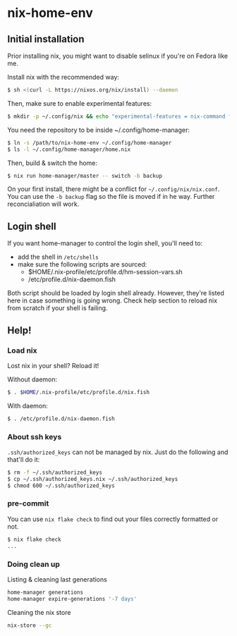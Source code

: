 # nix-home-env

## Initial installation

Prior installing nix, you might want to disable selinux if you're on Fedora like me.

Install nix with the recommended way:

```sh
$ sh <(curl -L https://nixos.org/nix/install) --daemon
```

Then, make sure to enable experimental features:

```sh
$ mkdir -p ~/.config/nix && echo "experimental-features = nix-command flakes" > ~/.config/nix/nix.conf
```

You need the repository to be inside ~/.config/home-manager:

```sh
$ ln -s /path/to/nix-home-env ~/.config/home-manager
$ ls -l ~/.config/home-manager/home.nix
```

Then, build & switch the home:

```sh
$ nix run home-manager/master -- switch -b backup
```

On your first install, there might be a conflict for `~/.config/nix/nix.conf`. You can use the `-b backup` flag so the file is moved if in he way. Further reconcialiation will work.

## Login shell

If you want home-manager to control the login shell, you'll need to:

* add the shell in `/etc/shells`
* make sure the following scripts are sourced:
  * $HOME/.nix-profile/etc/profile.d/hm-session-vars.sh
  * /etc/profile.d/nix-daemon.fish

Both script should be loaded by login shell already. However, they're listed here in case something is going wrong. Check help section to reload nix from scratch if your shell is failing.

## Help!

### Load nix

Lost nix in your shell? Reload it!

Without daemon:

```sh
$ . $HOME/.nix-profile/etc/profile.d/nix.fish
```

With daemon:

```sh
$ . /etc/profile.d/nix-daemon.fish
```

### About ssh keys

`.ssh/authorized_keys` can not be managed by nix. Just do the following and that'll do it:

```sh
$ rm -f ~/.ssh/authorized_keys
$ cp ~/.ssh/authorized_keys.nix ~/.ssh/authorized_keys
$ chmod 600 ~/.ssh/authorized_keys
```

### pre-commit

You can use `nix flake check` to find out your files correctly formatted or not.

```sh
$ nix flake check
...
```

### Doing clean up

Listing & cleaning last generations

```sh
home-manager generations
home-manager expire-generations '-7 days'
```

Cleaning the nix store

```sh
nix-store --gc
```

